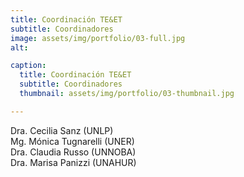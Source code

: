 ```yaml
---
title: Coordinación TE&ET
subtitle: Coordinadores
image: assets/img/portfolio/03-full.jpg
alt: 

caption:
  title: Coordinación TE&ET
  subtitle: Coordinadores
  thumbnail: assets/img/portfolio/03-thumbnail.jpg

---
```

Dra. Cecilia Sanz (UNLP)  
Mg. Mónica Tugnarelli (UNER)  
Dra. Claudia Russo (UNNOBA)  
Dra. Marisa Panizzi (UNAHUR)  